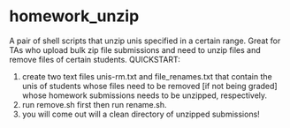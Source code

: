 # homework_unzip
A pair of shell scripts that unzip unis specified in a certain range. Great for TAs who upload bulk zip file submissions and need to unzip files and remove files of certain students.
QUICKSTART:
1) create two text files unis-rm.txt and file_renames.txt that contain the unis of students whose files need to be removed [if not being graded] whose homework submissions needs to be unzipped, respectively.
2) run remove.sh first then run rename.sh.
3) you will come out will a clean directory of unzipped submissions!
